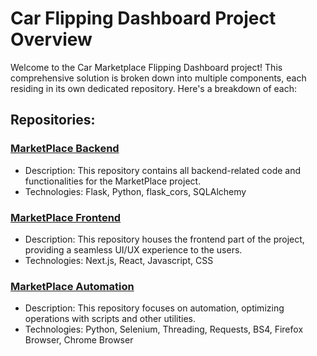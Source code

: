 # Car Flipping Dashboard Project Overview

Welcome to the Car Marketplace Flipping Dashboard project! This comprehensive solution is broken down into multiple components, each residing in its own dedicated repository. Here's a breakdown of each:

## Repositories:

### [MarketPlace Backend](https://github.com/SamuelOkasia/MarketPlaceBackend)
- Description: This repository contains all backend-related code and functionalities for the MarketPlace project.
- Technologies: Flask, Python, flask_cors, SQLAlchemy

### [MarketPlace Frontend](https://github.com/SamuelOkasia/MarketPlaceFrontEnd)
- Description: This repository houses the frontend part of the project, providing a seamless UI/UX experience to the users.
- Technologies: Next.js, React, Javascript, CSS

### [MarketPlace Automation](https://github.com/SamuelOkasia/MarketPlaceScript)
- Description: This repository focuses on automation, optimizing operations with scripts and other utilities.
- Technologies: Python, Selenium, Threading, Requests, BS4, Firefox Browser, Chrome Browser
